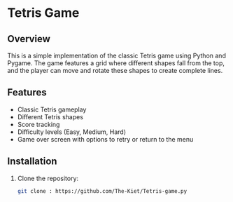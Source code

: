 # Tetris Game

## Overview
This is a simple implementation of the classic Tetris game using Python and Pygame. The game features a grid where different shapes fall from the top, and the player can move and rotate these shapes to create complete lines.

## Features
- Classic Tetris gameplay
- Different Tetris shapes
- Score tracking
- Difficulty levels (Easy, Medium, Hard)
- Game over screen with options to retry or return to the menu

## Installation
1. Clone the repository:
   ```bash
   git clone : https://github.com/The-Kiet/Tetris-game.py
